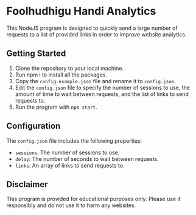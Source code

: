 ﻿# Foolhudhigu Handi Analytics

This NodeJS program is designed to quickly send a large number of requests to a list of provided links in order to improve website analytics. 

## Getting Started

1. Clone the repository to your local machine.
2. Run npm i to install all the packages.
3. Copy the `config.example.json` file and rename it to `config.json`.
4. Edit the `config.json` file to specify the number of sessions to use, the amount of time to wait between requests, and the list of links to send requests to. 
5. Run the program with `npm start`.

## Configuration

The `config.json` file includes the following properties:

- `sessions`: The number of sessions to use.
- `delay`: The number of seconds to wait between requests.
- `links`: An array of links to send requests to.

## Disclaimer

This program is provided for educational purposes only. Please use it responsibly and do not use it to harm any websites.
